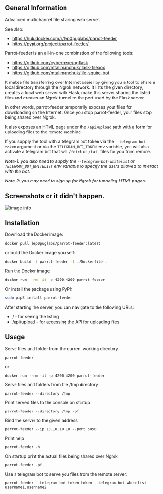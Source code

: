 ## General Information
Advanced multichannel file sharing web server.

See also:
- https://hub.docker.com/r/lep0puglabs/parrot-feeder
- https://pypi.org/project/parrot-feeder/

Parrot-feeder is an all-in-one combination of the following tools:

- https://github.com/cyberhexe/ngflask
- https://github.com/mtalimanchuk/flask-filebox
- https://github.com/mtalimanchuk/file-squire-bot

It makes file transferring over Internet easier by giving you a tool to share a local directory through the Ngrok network. 
It lists the given directory, creates a local web server with Flask, make this server sharing the listed files and creates an Ngrok tunnel to the port used by the Flask server. 

In other words, parrot-feeder temporarily exposes your files for downloading on the Internet. 
Once you stop parrot-feeder, your files stop being shared over Ngrok.

It also exposes an HTML page under the `/api/upload` path with a form for uploading files to the remote machine.

If you supply the tool with a telegram bot token via the `--telegram-bot-token` argument or 
via the `TELEGRAM_BOT_TOKEN` env variable, 
you will also activate a telegram bot that will `/fetch` or `/tail` files for you from remote.


*Note-1: you also need to supply the `--telegram-bot-whitelist` or `TELEGRAM_BOT_WHITELIST` 
env variable to specify the users allowed to interact with the bot.*

*Note-2: you may need to sign up for Ngrok for tunneling HTML pages.*


## Screenshots or it didn't happen.
![image info](https://i.imgur.com/nZfsTEH.png)


## Installation

Download the Docker image:

```bash
docker pull lep0puglabs/parrot-feeder:latest
```

or build the Docker image yourself:

```bash
docker build -t parrot-feeder -f ./Dockerfile .
```

Run the Docker image:

```bash
docker run --rm -it -p 4200:4200 parrot-feeder
```

Or install the package using PyPI:

```bash
sudo pip3 install parrot-feeder
```

After starting the server, you can navigate to the following URLs:

- / - for seeing the listing
- /api/upload - for accessing the API for uploading files

## Usage

Serve files and folder from the current working directory 

`parrot-feeder`

or 

`docker run --rm -it -p 4200:4200 parrot-feeder`

Serve files and folders from the /tmp directory 

`parrot-feeder --directory /tmp`

Print served files to the console on startup 

`parrot-feeder --directory /tmp -pf`

Bind the server to the given address 

`parrot-feeder --ip 10.10.10.10 --port 5050`

Print help

`parrot-feeder -h`

On startup print the actual files being shared over Ngrok

`parrot-feeder -pf`

Use a telegram bot to serve you files from the remote server:

`parrot-feeder --telegram-bot-token token --telegram-bot-whitelist username1,username2`

